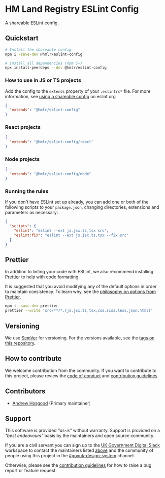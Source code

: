 # HM Land Registry ESLint Config

A shareable ESLint config.

## Quickstart

```sh
# Install the shareable config
npm i -save-dev @hmlr/eslint-config

# Install all dependencies (npm 5+)
npx install-peerdeps --dev @hmlr/eslint-config
```

### How to use in JS or TS projects

Add the config to the `extends` property of your `.eslintrc*` file. For more information, see [using a shareable config](https://eslint.org/docs/developer-guide/shareable-configs#using-a-shareable-config) on eslint.org

```json
{
  "extends": "@hmlr/eslint-config"
}
```

### React projects

```json
{
  "extends": "@hmlr/eslint-config/react"
}
```

### Node projects

```json
{
  "extends": "@hmlr/eslint-config/node"
}
```

### Running the rules

If you don't have ESLint set up already, you can add one or both of the following scripts to your `package.json`, changing directories, extensions and parameters as necessary:

```json
{
  "scripts": {
    "eslint": "eslint --ext js,jsx,ts,tsx src",
    "eslint:fix": "eslint --ext js,jsx,ts,tsx --fix src"
  }
}
```

## Prettier

In addition to linting your code with ESLint, we also recommend installing [Prettier](https://prettier.io/) to help with code formatting.

It is suggested that you avoid modifying any of the default options in order to maintain consistency. To learn why, see the [philosophy on options from Prettier](https://prettier.io/docs/en/option-philosophy.html).

```sh
npm i -save-dev prettier
prettier --write 'src/**/*.{js,jsx,ts,tsx,css,scss,less,json,html}'
```

## Versioning

We use [SemVer](http://semver.org/) for versioning. For the versions available, see the [tags on this repository](https://www.npmjs.com/package/@hmlr/eslint-config?activeTab=versions).

## How to contribute

We welcome contribution from the community. If you want to contribute to this project, please review the [code of conduct](CODE_OF_CONDUCT.md) and [contribution guidelines](CONTRIBUTING.md).

## Contributors

- [Andrew Hosgood](https://github.com/ahosgood) (Primary maintainer)

## Support

This software is provided _"as-is"_ without warranty. Support is provided on a _"best endeavours"_ basis by the maintainers and open source community.

If you are a civil servant you can sign up to the [UK Government Digital Slack](https://ukgovernmentdigital.slack.com/signup) workspace to contact the maintainers listed [above](#contributors) and the community of people using this project in the [#govuk-design-system](https://ukgovernmentdigital.slack.com/archives/C6DMEH5R6) channel.

Otherwise, please see the [contribution guidelines](CONTRIBUTING.md) for how to raise a bug report or feature request.

